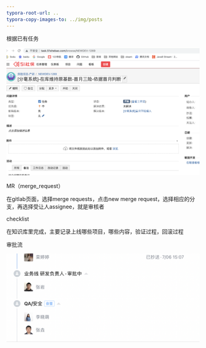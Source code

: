 ```yaml
---
typora-root-url: ..
typora-copy-images-to: ../img/posts	
---
```


根据已有任务

![image-20210706175012946](/img/posts/image-20210706175012946.png)



MR（merge_request）

在gitlab页面，选择merge requests，点击new merge request，选择相应的分支，再选择受让人assignee，就是审核者

checklist

在知识库里完成，主要记录上线哪些项目，哪些内容，验证过程，回滚过程

审批流

![image-20210706173348825](/img/posts/image-20210706173348825.png)